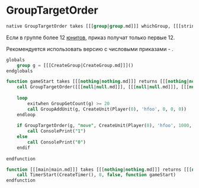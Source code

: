 # GroupTargetOrder

```sql
native GroupTargetOrder takes [[[group|group.md]]] whichGroup, [[[string|string.md]]] orderName, [[[widget|widget.md]]] targetWidget returns [[[boolean|boolean.md]]]
```

<include from="GroupImmediateOrder.md" element-id="description"></include>

Если в группе более 12 [юнитов](unit.md), приказ получат только первые 12.

Рекомендуется использовать версию с числовыми приказами - [](GroupTargetOrderById.md).

```sql
globals
    group g = [[[CreateGroup|CreateGroup.md]]]()
endglobals

function gameStart takes [[[nothing|nothing.md]]] returns [[[nothing|nothing.md]]]
    call GroupTargetOrder([[[null|null.md]]], [[[null|null.md]]], [[[null|null.md]]]) // Безопасна при работе с [[[null|null.md]]]
  
    loop
        exitwhen GroupGetCount(g) >= 20
        call GroupAddUnit(g, CreateUnit(Player(0), 'hfoo', 0, 0, 0)) 
    endloop
    
    if GroupTargetOrder(g, "move", CreateUnit(Player(0), 'hfoo', 1000, 1000, 0)) then
        call ConsolePrint("1")
    else 
        call ConsolePrint("0")
    endif
    
endfunction

function [[[main|main.md]]] takes [[[nothing|nothing.md]]] returns [[[nothing|nothing.md]]]
    call TimerStart(CreateTimer(), 0, false, function gameStart)
endfunction
```